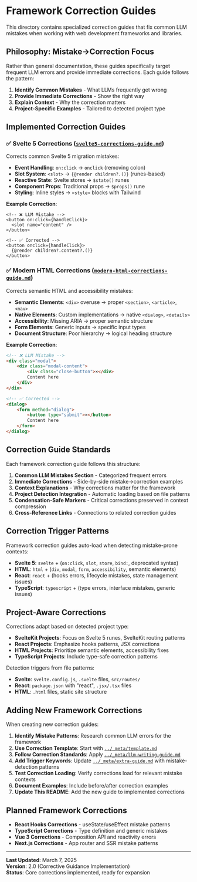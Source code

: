 # Framework Correction Guides

This directory contains specialized correction guides that fix common LLM mistakes when working with web development frameworks and libraries.

## Philosophy: Mistake→Correction Focus

Rather than general documentation, these guides specifically target frequent LLM errors and provide immediate corrections. Each guide follows the pattern:

1. **Identify Common Mistakes** - What LLMs frequently get wrong
2. **Provide Immediate Corrections** - Show the right way
3. **Explain Context** - Why the correction matters
4. **Project-Specific Examples** - Tailored to detected project type

## Implemented Correction Guides

### ✅ Svelte 5 Corrections ([`svelte5-corrections-guide.md`](svelte5-corrections-guide.md))

Corrects common Svelte 5 migration mistakes:

- **Event Handling**: `on:click` → `onclick` (removing colon)
- **Slot System**: `<slot>` → `{@render children?.()}` (runes-based)
- **Reactive State**: Svelte stores → `$state()` runes
- **Component Props**: Traditional props → `$props()` rune
- **Styling**: Inline styles → `<style>` blocks with Tailwind

**Example Correction**:

```svelte
<!-- ❌ LLM Mistake -->
<button on:click={handleClick}>
  <slot name="content" />
</button>

<!-- ✅ Corrected -->
<button onclick={handleClick}>
  {@render children?.content?.()}
</button>
```

### ✅ Modern HTML Corrections ([`modern-html-corrections-guide.md`](modern-html-corrections-guide.md))

Corrects semantic HTML and accessibility mistakes:

- **Semantic Elements**: `<div>` overuse → proper `<section>`, `<article>`, `<nav>`
- **Native Elements**: Custom implementations → native `<dialog>`, `<details>`
- **Accessibility**: Missing ARIA → proper semantic structure
- **Form Elements**: Generic inputs → specific input types
- **Document Structure**: Poor hierarchy → logical heading structure

**Example Correction**:

```html
<!-- ❌ LLM Mistake -->
<div class="modal">
	<div class="modal-content">
		<div class="close-button">×</div>
		Content here
	</div>
</div>

<!-- ✅ Corrected -->
<dialog>
	<form method="dialog">
		<button type="submit">×</button>
		Content here
	</form>
</dialog>
```

## Correction Guide Standards

Each framework correction guide follows this structure:

1. **Common LLM Mistakes Section** - Categorized frequent errors
2. **Immediate Corrections** - Side-by-side mistake→correction examples
3. **Context Explanations** - Why corrections matter for the framework
4. **Project Detection Integration** - Automatic loading based on file patterns
5. **Condensation-Safe Markers** - Critical corrections preserved in context compression
6. **Cross-Reference Links** - Connections to related correction guides

## Correction Trigger Patterns

Framework correction guides auto-load when detecting mistake-prone contexts:

- **Svelte 5**: `svelte` + (`on:click`, `slot`, `store`, `bind:`, deprecated syntax)
- **HTML**: `html` + (`div`, `modal`, `form`, `accessibility`, semantic elements)
- **React**: `react` + (hooks errors, lifecycle mistakes, state management issues)
- **TypeScript**: `typescript` + (type errors, interface mistakes, generic issues)

## Project-Aware Corrections

Corrections adapt based on detected project type:

- **SvelteKit Projects**: Focus on Svelte 5 runes, SvelteKit routing patterns
- **React Projects**: Emphasize hooks patterns, JSX corrections
- **HTML Projects**: Prioritize semantic elements, accessibility fixes
- **TypeScript Projects**: Include type-safe correction patterns

Detection triggers from file patterns:

- **Svelte**: `svelte.config.js`, `.svelte` files, `src/routes/`
- **React**: `package.json` with "react", `.jsx/.tsx` files
- **HTML**: `.html` files, static site structure

## Adding New Framework Corrections

When creating new correction guides:

1. **Identify Mistake Patterns**: Research common LLM errors for the framework
2. **Use Correction Template**: Start with [`../_meta/template.md`](../_meta/template.md)
3. **Follow Correction Standards**: Apply [`../_meta/llm-writing-guide.md`](../_meta/llm-writing-guide.md)
4. **Add Trigger Keywords**: Update [`../_meta/extra-guide.md`](../_meta/extra-guide.md) with mistake-detection patterns
5. **Test Correction Loading**: Verify corrections load for relevant mistake contexts
6. **Document Examples**: Include before/after correction examples
7. **Update This README**: Add the new guide to implemented corrections

## Planned Framework Corrections

- **React Hooks Corrections** - useState/useEffect mistake patterns
- **TypeScript Corrections** - Type definition and generic mistakes
- **Vue 3 Corrections** - Composition API and reactivity errors
- **Next.js Corrections** - App router and SSR mistake patterns

---

**Last Updated**: March 7, 2025  
**Version**: 2.0 (Corrective Guidance Implementation)  
**Status**: Core corrections implemented, ready for expansion
